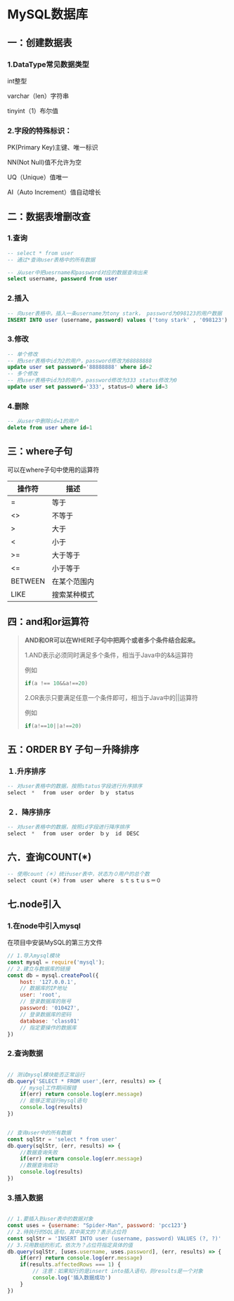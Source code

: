 # MySQL数据库

## 一：创建数据表

### 1.DataType常见数据类型

int整型

varchar（len）字符串

tinyint（1）布尔值

### 2.字段的特殊标识：

PK(Primary Key)主键、唯一标识

NN(Not Null)值不允许为空

UQ（Unique）值唯一

AI（Auto Increment）值自动增长

## 二：数据表增删改查

### 1.查询

```sql
-- select * from user
-- 通过*查询user表格中的所有数据

-- 从user中把uesrname和password对应的数据查询出来
select username, password from user
```

### 2.插入

```sql
-- 向user表格中。插入一条username为tony stark， password为098123的用户数据
INSERT INTO user (username, password) values ('tony stark' , '098123')
```

### 3.修改

```sql
-- 单个修改
-- 把user表格中id为2的用户，password修改为88888888
update user set password='88888888' where id=2
-- 多个修改
-- 把user表格中id为3的用户，password修改为333 status修改为0
update user set password='333', status=0 where id=3 
```

### 4.删除

```sql
-- 从user中删除id=1的用户
delete from user where id=1
```

## 三：where子句

可以在where子句中使用的运算符

| 操作符  | 描述         |
| ------- | ------------ |
| =       | 等于         |
| <>      | 不等于       |
| >       | 大于         |
| <       | 小于         |
| >=      | 大于等于     |
| <=      | 小于等于     |
| BETWEEN | 在某个范围内 |
| LIKE    | 搜索某种模式 |

## 四：and和or运算符

> **AND和OR可以在WHERE子句中把两个或者多个条件结合起来。**
>
> 1.AND表示必须同时满足多个条件，相当于Java中的&&运算符
>
> 例如 
>
> ```js
> if(a !== 10&&a!==20)
> ```
>
> 2.OR表示只要满足任意一个条件即可，相当于Java中的||运算符
>
> 例如
>
> ```js
> if(a!==10||a!==20)
> ```
>
> 

## 五：ORDER BY 子句－升降排序

### １.升序排序

```sql
-- 对user表格中的数据，按照status字段进行升序排序
select　* 　from　user　order　ｂｙ　status
```

### ２．降序排序

```sql
-- 对user表格中的数据，按照id字段进行降序排序
select　* 　from　user　order　ｂｙ　id　DESC
```

## 六．查询COUNT(*)

```sql
-- 使用count（＊）统计user表中，状态为０用户的总个数
select　count（＊）from　user　where　ｓｔｓｔｕｓ＝０
```

## 七.node引入

### 1.在node中引入mysql

在项目中安装MySQL的第三方文件

```js
// 1.导入mysql模块
const mysql = require('mysql');
// 2.建立与数据库的链接
const db = mysql.createPool({
    host: '127.0.0.1',
    // 数据库的IP地址
    user: 'root',
    // 登录数据库的账号
    password: '010427',
    // 登录数据库的密码
    database: 'class01'
    // 指定要操作的数据库
})
```

### 2.查询数据

```js

// 测试mysql模块能否正常运行
db.query('SELECT * FROM user',(err, results) => {
    // mysql工作期间报错
    if(err) return console.log(err.message)
    // 能够正常运行mysql语句
    console.log(results)
})


// 查询user中的所有数据
const sqlStr = 'select * from user'
db.query(sqlStr, (err, results) => {
    //数据查询失败
    if(err) return console.log(err.message)
    //数据查询成功
    console.log(results)
})
```

### 3.插入数据

```js

// 1.要插入到user表中的数据对象
const uses = {username: "Spider-Man", password: 'pcc123'}
// 2.待执行的SQL语句，其中英文的？表示占位符
const sqlStr = 'INSERT INTO user (username, password) VALUES (?, ?)'
// 3.只用数组的形式，依次为？占位符指定具体的值
db.query(sqlStr, [uses.username, uses.password], (err, results) => {
    if(err) return console.log(err.message)
    if(results.affectedRows === 1) {
        // 注意：如果知行的是insert into插入语句，则results是一个对象
        console.log('插入数据成功')
    }
})

```

